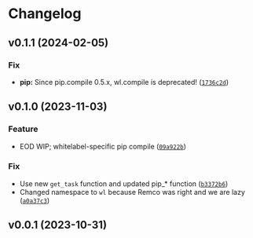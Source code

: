 # Changelog

<!--next-version-placeholder-->

## v0.1.1 (2024-02-05)
### Fix
* **pip:** Since pip.compile 0.5.x, wl.compile is deprecated! ([`1736c2d`](https://github.com/educationwarehouse/edwh-whitelabel-plugin/commit/1736c2d797f638e08f9101b4fbde5344bf7c3b3b))

## v0.1.0 (2023-11-03)
### Feature
* EOD WIP; whitelabel-specific pip compile ([`09a922b`](https://github.com/educationwarehouse/edwh-whitelabel-plugin/commit/09a922b2a0d2988245ea9eadcadbf138214684f1))

### Fix
* Use new `get_task` function and updated pip_* function ([`b3372b6`](https://github.com/educationwarehouse/edwh-whitelabel-plugin/commit/b3372b69739b349d431184a7937e364bde9026aa))
* Changed namespace to `wl` because Remco was right and we are lazy ([`a0a37c3`](https://github.com/educationwarehouse/edwh-whitelabel-plugin/commit/a0a37c3e41a49b2f662eb0e0f5062533c850d80d))

## v0.0.1 (2023-10-31)
